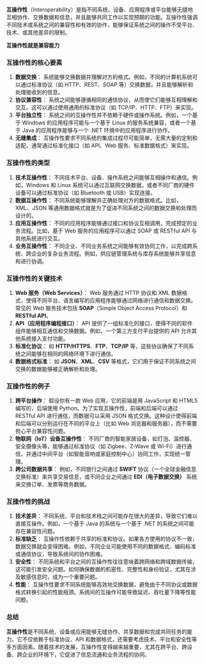 **互操作性**（Interoperability）是指不同系统、设备、应用程序或平台能够无缝地互相协作、交换数据和信息，并且能够共同工作以实现预期的功能。互操作性强调不同技术或系统之间的兼容性和有效的协作，能够保证系统之间的操作不受平台、技术、或其他差异的限制。

**互操作性就是兼容能力**

### 互操作性的核心要素

1. **数据交换**： 系统能够交换数据并理解对方的格式。例如，不同的计算机系统可以通过标准协议（如 HTTP、REST、SOAP 等）交换数据，并且能够解析和处理接收到的信息。
2. **协议兼容性**： 系统之间能够遵循相同的通信协议，从而使它们能够互相理解和交互。这可以通过使用通用的标准协议（如 TCP/IP、HTTP、FTP）来实现。
3. **平台独立性**： 系统之间的互操作性并不依赖于硬件或操作系统。例如，一个基于 Windows 的应用程序可能与一个基于 Linux 的服务系统兼容，或者一个基于 Java 的应用程序能够与一个 .NET 环境中的应用程序进行协作。
4. **无缝集成**： 互操作性要求不同系统的集成过程尽可能简单，无需大量的定制和适配，通常通过标准化接口（如 API、Web 服务、标准数据格式）来实现。

### 互操作性的类型

1. **技术互操作性**： 不同技术平台、设备、操作系统之间能够互相操作和通信。例如，Windows 和 Linux 系统可以通过互联网交换数据，或者不同厂商的硬件设备可以通过标准协议（如 Bluetooth 或 USB）实现连接。
2. **数据互操作性**： 不同系统能够理解并正确处理对方的数据格式。比如，XML、JSON 等通用数据格式就是为了促进不同系统之间的数据交换和处理而设计的。
3. **应用互操作性**： 不同的应用程序能够通过接口和协议互相调用，完成预定的业务流程。比如，基于 Web 服务的应用程序可以通过 SOAP 或 RESTful API 与其他系统进行交互。
4. **业务互操作性**： 不同企业、不同业务系统之间能够有效协同工作，以完成跨系统、跨企业的复杂业务流程。例如，供应链管理系统与库存系统能够共享信息和进行协调。

### 互操作性的关键技术

1. **Web 服务（Web Services）**： Web 服务通过 HTTP 协议和 XML 数据格式，使得不同平台、语言编写的应用程序能够通过网络进行通信和数据交换。常见的 Web 服务技术包括 **SOAP**（Simple Object Access Protocol）和 **RESTful API**。
2. **API（应用程序编程接口）**： API 提供了一组标准化的接口，使得不同的软件组件能够相互通信和交换数据。例如，一个第三方支付平台提供的 API 允许其他系统接入支付功能。
3. **标准化协议**： 如 **HTTP/HTTPS**、**FTP**、**TCP/IP** 等，这些协议确保了不同系统之间能够在相同的网络环境下进行通信。
4. **数据格式标准**： 如 **JSON**、**XML**、**CSV** 等格式，它们用于保证不同系统之间交换的数据能够被正确解析和处理。

### 互操作性的例子

1. **跨平台操作**： 假设你有一款 Web 应用，它的前端是用 JavaScript 和 HTML5 编写的，后端使用 Python。为了实现互操作性，前端和后端可以通过 RESTful API 进行通信，而数据可以采用 JSON 格式交换。这种设计使得前端和后端可以分别运行在不同的平台上（比如 Web 浏览器和服务器），而不需要担心平台兼容性问题。
2. **物联网（IoT）设备互操作性**： 不同厂商的智能家居设备，如灯泡、温控器、安全摄像头等，能够通过标准协议（如 Zigbee、Z-Wave 或 Wi-Fi）进行通信，并通过中间平台（如智能音响或家庭控制中心）协同工作，实现统一管理。
3. **跨公司数据共享**： 例如，不同银行之间通过 **SWIFT** 协议（一个全球金融信息交换标准）来共享交易信息，或不同企业之间通过 **EDI（电子数据交换）** 系统来交换订单、发票等商务数据。

### 互操作性的挑战

1. **技术差异**： 不同系统、平台和技术栈之间可能存在很大的差异，导致它们难以直接互操作。例如，一个基于 Java 的系统与一个基于 .NET 的系统之间可能存在兼容性问题。
2. **标准缺乏**： 互操作性依赖于共享的标准和协议。如果各方使用的协议不一致，数据交换就会变得困难。例如，不同企业可能使用不同的数据格式、编码标准或通信协议，导致系统间的协作困难。
3. **安全性**： 不同系统和平台之间的互操作性往往意味着跨网络和跨域数据传输，这可能引发安全问题。如何确保数据的机密性、完整性和身份验证，尤其在涉及敏感信息时，成为一个重要问题。
4. **性能**： 互操作性要求不同系统能够高效地交换数据，避免由于不同协议或数据格式转换引起的性能瓶颈。系统间的互操作可能导致延迟、吞吐量下降等性能问题。

### 总结

**互操作性**是不同系统、设备或应用能够无缝协作、共享数据和完成共同任务的能力。它不仅依赖于标准协议、API 和数据格式，还需要考虑技术、平台和安全性等多方面因素。随着技术的发展，互操作性变得越来越重要，尤其在跨平台、跨设备、跨企业的环境下，它促进了信息流通和业务流程的协同。